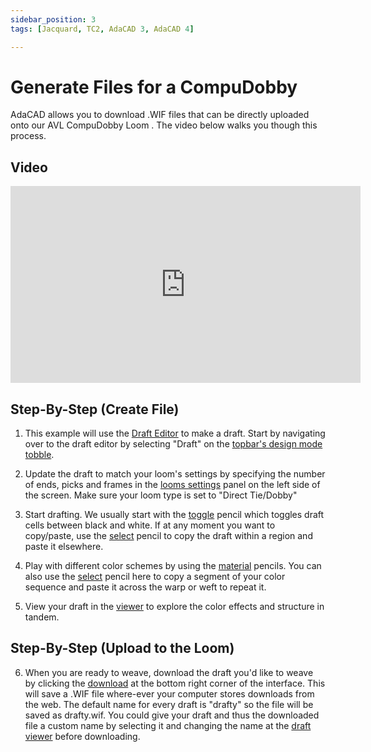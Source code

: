 ```yaml
---
sidebar_position: 3
tags: [Jacquard, TC2, AdaCAD 3, AdaCAD 4]

---
```


# Generate Files for a CompuDobby
<div class="emph">
AdaCAD allows you to download .WIF files that can be directly uploaded onto our AVL CompuDobby Loom . The video below walks you though this process. 

</div>


## Video


<iframe width="560" height="315" src="https://www.youtube.com/embed/nhHUUaMHx_Y?si=PJdnXeZRILSegAMb" title="YouTube video player" frameborder="0" allow="accelerometer; autoplay; clipboard-write; encrypted-media; gyroscope; picture-in-picture; web-share" allowfullscreen></iframe>


## Step-By-Step (Create File)

1. This example will use the [Draft Editor](../../reference/interface/draft_editor.md) to make a draft. Start by navigating over to the draft editor by selecting "Draft" on the [topbar's design mode tobble](../../reference/interface/topbar.md#c-design-mode-toggle). 

2. Update the draft to match your loom's settings by specifying the number of ends, picks and frames in the [looms settings](../../reference/interface/draft_editor.md#c-adjust-loom-and-draft-settings) panel on the left side of the screen. Make sure your loom type is set to "Direct Tie/Dobby"

3. Start drafting. We usually start with the [toggle](../../reference/interface/draft_editor.md#b-editing-tools) pencil which toggles draft cells between black and white. If at any moment you want to copy/paste, use the [select](../../reference/interface/draft_editor.md#b-editing-tools) pencil to copy the draft within a region and paste it elsewhere. 

4. Play with different color schemes by using the [material](../../reference/interface/draft_editor.md#b-editing-tools) pencils. You can also use the [select](../../reference/interface/draft_editor.md#b-editing-tools) pencil here to copy a segment of your color sequence and paste it across the warp or weft to repeat it. 

5. View your draft in the [viewer](../../reference/interface/viewer.md) to explore the color effects and structure in tandem. 

## Step-By-Step (Upload to the Loom)

6. When you are ready to weave, download the draft you'd like to weave by clicking the [<FAIcon icon="fa-solid fa-circle-arrow-down" size="1x" />  download](../../reference/interface/viewer.md#d-view-and-download-tools) at the bottom right corner of the interface. This will save a .WIF file where-ever your computer stores downloads from the web. The default name for every draft is "drafty" so the file will be saved as drafty.wif. You could give your draft and thus the downloaded file a custom name by selecting it and changing the name at the [draft viewer](../../reference/interface/viewer.md#d-view-and-download-tools) before downloading. 

